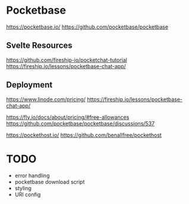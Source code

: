 # Pocketbase

https://pocketbase.io/
https://github.com/pocketbase/pocketbase

## Svelte Resources

https://github.com/fireship-io/pocketchat-tutorial
https://fireship.io/lessons/pocketbase-chat-app/

## Deployment

https://www.linode.com/pricing/
https://fireship.io/lessons/pocketbase-chat-app/

https://fly.io/docs/about/pricing/#free-allowances
https://github.com/pocketbase/pocketbase/discussions/537

https://pockethost.io/
https://github.com/benallfree/pockethost

# TODO

- error handling
- pocketbase download script
- styling
- URl config
